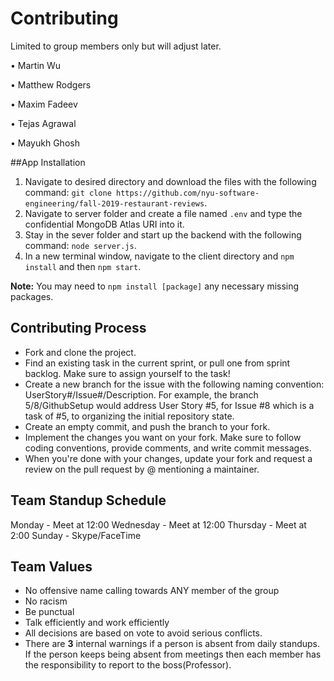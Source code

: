 # Contributing


Limited to group members only but will adjust later.

• Martin Wu

• Matthew Rodgers

• Maxim Fadeev

• Tejas Agrawal

• Mayukh Ghosh

##App Installation
1. Navigate to desired directory and download the files with the following command: ```git clone https://github.com/nyu-software-engineering/fall-2019-restaurant-reviews```.
2. Navigate to server folder and create a file named ```.env``` and type the confidential MongoDB Atlas URI into it.
3. Stay in the sever folder and start up the backend with the following command: ```node server.js```.
4. In a new terminal window, navigate to the client directory and ```npm install``` and then ```npm start```.

**Note:** You may need to ```npm install [package]``` any necessary missing packages.

## Contributing Process
 - Fork and clone the project.
 - Find an existing task in the current sprint, or pull one from sprint backlog. Make sure to assign yourself to the task!
 - Create a new branch for the issue with the following naming convention: UserStory#/Issue#/Description. For example, the branch 5/8/GithubSetup would address User Story #5, for Issue #8 which is a task of #5, to organizing the initial repository state.
 - Create an empty commit, and push the branch to your fork.
 - Implement the changes you want on your fork. Make sure to follow coding conventions, provide comments, and write commit messages.
 - When you're done with your changes, update your fork and request a review on the pull request by @ mentioning a maintainer.
 
 


## Team Standup Schedule
Monday - Meet at 12:00
Wednesday - Meet at 12:00
Thursday - Meet at 2:00
Sunday - Skype/FaceTime


## Team Values
  * No offensive name calling towards ANY member of the group
  * No racism
  * Be punctual 
  * Talk efficiently and work efficiently 
  * All decisions are based on vote to avoid serious conflicts. 
  * There are **3** internal warnings if a person is absent from daily standups. If the person keeps being absent from meetings then each member has the responsibility to report to the boss(Professor).
